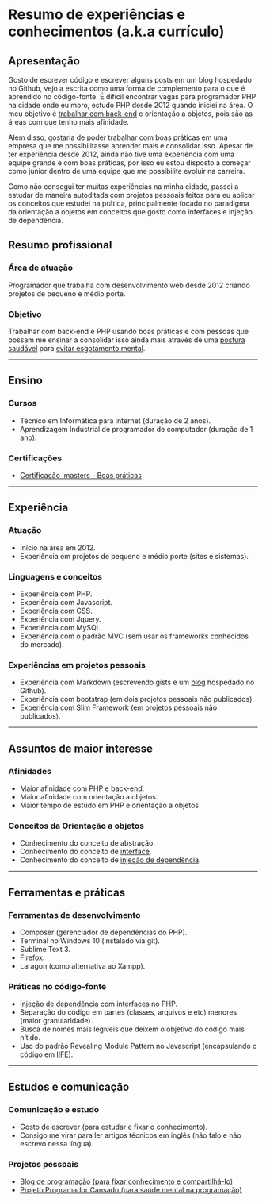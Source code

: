 # Resumo de experiências e conhecimentos (a.k.a currículo)

## Apresentação

Gosto de escrever código e escrever alguns posts em um blog hospedado no Github, vejo a escrita como uma forma de complemento para o que é aprendido no código-fonte. É difícil encontrar vagas para programador PHP na cidade onde eu moro, estudo PHP desde 2012 quando iniciei na área. O meu objetivo é [trabalhar com back-end](https://raphael-da-silva.github.io/back-end/) e orientação a objetos, pois são as áreas com que tenho mais afinidade. 

Além disso, gostaria de poder trabalhar com boas práticas em uma empresa que me possibilitasse aprender mais e consolidar isso. Apesar de ter experiência desde 2012, ainda não tive uma experiência com uma equipe grande e com boas práticas, por isso eu estou disposto a começar como junior dentro de uma equipe que me possibilite evoluir na carreira.

Como não consegui ter muitas experiências na minha cidade, passei a estudar de maneira autoditada com projetos pessoais feitos
para eu aplicar os conceitos que estudei na prática, principalmente focado no paradigma da orientação a objetos em conceitos que gosto como inferfaces e injeção de dependência.

## Resumo profissional

### Área de atuação

Programador que trabalha com desenvolvimento web desde 2012 criando projetos de pequeno e médio porte.

### Objetivo

Trabalhar com back-end e PHP usando boas práticas e com pessoas que possam me ensinar a consolidar isso ainda mais através de uma [postura saudável](https://github.com/raphael-da-silva/postura-na-hora-de-programar/blob/master/README.md) para [evitar esgotamento mental](https://programador-cansado.github.io/).

***

## Ensino

### Cursos

* Técnico em Informática para internet (duração de 2 anos).
* Aprendizagem Industrial de programador de computador (duração de 1 ano).

### Certificações

* [Certificação Imasters - Boas práticas](http://certificacao.imasters.com.br/users/raphael-c-silva)

***
## Experiência

### Atuação

* Início na área em 2012.
* Experiência em projetos de pequeno e médio porte (sites e sistemas).

### Linguagens e conceitos
* Experiência com PHP.
* Experiência com Javascript.
* Experiência com CSS.
* Experiência com Jquery.
* Experiência com MySQL.
* Experiência com o padrão MVC (sem usar os frameworks conhecidos do mercado).

### Experiências em projetos pessoais

* Experiência com Markdown (escrevendo gists e um [blog](http://raphael-da-silva.github.io/) hospedado no Github).
* Experiência com bootstrap (em dois projetos pessoais não publicados).
* Experiência com Slim Framework (em projetos pessoais não publicados).

***

## Assuntos de maior interesse

### Afinidades

* Maior afinidade com PHP e back-end.
* Maior afinidade com orientação a objetos.
* Maior tempo de estudo em PHP e orientação a objetos

### Conceitos da Orientação a objetos

* Conhecimento do conceito de abstração.
* Conhecimento do conceito de [interface](https://raphael-da-silva.github.io/marker-interfaces/).
* Conhecimento do conceito de [injeção de dependência](https://raphael-da-silva.github.io/injetar-sempre/).

***

## Ferramentas e práticas

### Ferramentas de desenvolvimento

* Composer (gerenciador de dependências do PHP).
* Terminal no Windows 10 (instalado via git).
* Sublime Text 3.
* Firefox.
* Laragon (como alternativa ao Xampp).

### Práticas no código-fonte

* [Injeção de dependência](https://raphael-da-silva.github.io/injecao-pdo/) com interfaces no PHP.
* Separação do código em partes (classes, arquivos e etc) menores (maior granularidade).
* Busca de nomes mais legíveis que deixem o objetivo do código mais nítido.
* Uso do padrão Revealing Module Pattern no Javascript (encapsulando o código em [IIFE](https://raphael-da-silva.github.io/iife-js/)).

***

## Estudos e comunicação

### Comunicação e estudo

* Gosto de escrever (para estudar e fixar o conhecimento).
* Consigo me virar para ler artigos técnicos em inglês (não falo e não escrevo nessa língua).

### Projetos pessoais

* [Blog de programação (para fixar conhecimento e compartilhá-lo)](http://raphael-da-silva.github.io)
* [Projeto Programador Cansado (para saúde mental na programação)](https://raphael-da-silva.github.io/programador-cansado/)
